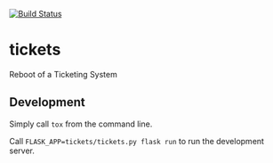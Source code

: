 [![Build Status](https://travis-ci.org/jeschkies/tickets.svg?branch=master)](https://travis-ci.org/jeschkies/tickets)

# tickets
Reboot of a Ticketing System

## Development

Simply call `tox` from the command line.

Call `FLASK_APP=tickets/tickets.py flask run` to run the development server.
